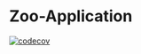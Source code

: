 # Zoo-Application
[![codecov](https://codecov.io/gh/Rushtell/Zoo-Application/branch/main/graph/badge.svg?token=IjgKTzbWh0)](https://codecov.io/gh/Rushtell/Zoo-Application)
 
